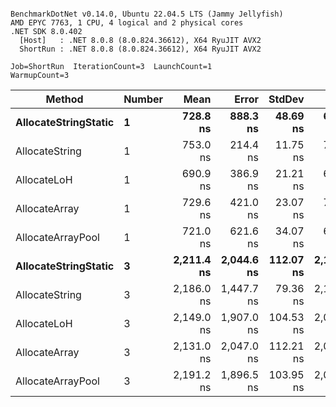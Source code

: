 ```

BenchmarkDotNet v0.14.0, Ubuntu 22.04.5 LTS (Jammy Jellyfish)
AMD EPYC 7763, 1 CPU, 4 logical and 2 physical cores
.NET SDK 8.0.402
  [Host]   : .NET 8.0.8 (8.0.824.36612), X64 RyuJIT AVX2
  ShortRun : .NET 8.0.8 (8.0.824.36612), X64 RyuJIT AVX2

Job=ShortRun  IterationCount=3  LaunchCount=1  
WarmupCount=3  

```
| Method               | Number | Mean       | Error      | StdDev    | Min        | Max        | Gen0   | Gen1   | Allocated |
|--------------------- |------- |-----------:|-----------:|----------:|-----------:|-----------:|-------:|-------:|----------:|
| **AllocateStringStatic** | **1**      |   **728.8 ns** |   **888.3 ns** |  **48.69 ns** |   **698.1 ns** |   **784.9 ns** | **0.0124** | **0.0114** |   **1.02 KB** |
| AllocateString       | 1      |   753.0 ns |   214.4 ns |  11.75 ns |   741.2 ns |   764.7 ns | 0.0124 | 0.0114 |   1.02 KB |
| AllocateLoH          | 1      |   690.9 ns |   386.9 ns |  21.21 ns |   675.4 ns |   715.1 ns | 0.0124 | 0.0114 |   1.02 KB |
| AllocateArray        | 1      |   729.6 ns |   421.0 ns |  23.07 ns |   703.6 ns |   747.7 ns | 0.0124 | 0.0114 |   1.02 KB |
| AllocateArrayPool    | 1      |   721.0 ns |   621.6 ns |  34.07 ns |   682.1 ns |   745.7 ns | 0.0124 | 0.0114 |   1.02 KB |
| **AllocateStringStatic** | **3**      | **2,211.4 ns** | **2,044.6 ns** | **112.07 ns** | **2,139.9 ns** | **2,340.6 ns** | **0.0343** | **0.0305** |   **3.07 KB** |
| AllocateString       | 3      | 2,186.0 ns | 1,447.7 ns |  79.36 ns | 2,103.1 ns | 2,261.3 ns | 0.0343 | 0.0305 |   3.07 KB |
| AllocateLoH          | 3      | 2,149.0 ns | 1,907.0 ns | 104.53 ns | 2,040.6 ns | 2,249.2 ns | 0.0343 | 0.0305 |   3.07 KB |
| AllocateArray        | 3      | 2,131.0 ns | 2,047.0 ns | 112.21 ns | 2,038.0 ns | 2,255.6 ns | 0.0343 | 0.0305 |   3.07 KB |
| AllocateArrayPool    | 3      | 2,191.2 ns | 1,896.5 ns | 103.95 ns | 2,080.3 ns | 2,286.3 ns | 0.0343 | 0.0305 |   3.07 KB |
